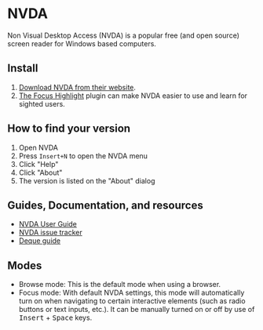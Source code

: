 # NVDA

Non Visual Desktop Access (NVDA) is a popular free (and open source) screen reader for Windows based computers.

## Install

1. [Download NVDA from their website](https://www.nvaccess.org/).
2. [The Focus Highlight](https://addons.nvda-project.org/addons/focusHighlight.en.html) plugin can make NVDA easier to use and learn for sighted users.

## How to find your version

1. Open NVDA
2. Press `Insert+N` to open the NVDA menu
3. Click "Help"
4. Click "About"
5. The version is listed on the "About" dialog

## Guides, Documentation, and resources

* [NVDA User Guide](https://www.nvaccess.org/files/nvda/documentation/userGuide.html)
* [NVDA issue tracker](https://github.com/nvaccess/nvda/issues)
* [Deque guide](https://dequeuniversity.com/screenreaders/nvda-keyboard-shortcuts)

## Modes

* Browse mode: This is the default mode when using a browser.
* Focus mode: With default NVDA settings, this mode will automatically turn on when navigating to certain interactive elements (such as radio buttons or text inputs, etc.). It can be manually turned on or off by use of <kbd>Insert</kbd> + <kbd>Space</kbd> keys.


